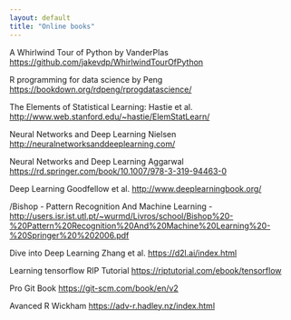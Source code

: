 ```yaml
---
layout: default
title: "Online books"
---
```


A Whirlwind Tour of Python by VanderPlas
https://github.com/jakevdp/WhirlwindTourOfPython


R programming for data science by Peng
https://bookdown.org/rdpeng/rprogdatascience/


The Elements of
Statistical Learning: Hastie et al.
http://www.web.stanford.edu/~hastie/ElemStatLearn/


Neural Networks and Deep Learning Nielsen
http://neuralnetworksanddeeplearning.com/

Neural Networks and Deep Learning Aggarwal
https://rd.springer.com/book/10.1007/978-3-319-94463-0


Deep Learning Goodfellow  et al. 
http://www.deeplearningbook.org/

/Bishop - Pattern Recognition And Machine Learning - http://users.isr.ist.utl.pt/~wurmd/Livros/school/Bishop%20-%20Pattern%20Recognition%20And%20Machine%20Learning%20-%20Springer%20%202006.pdf

Dive into Deep Learning Zhang et al. 
https://d2l.ai/index.html

Learning tensorflow RIP Tutorial
https://riptutorial.com/ebook/tensorflow

Pro Git Book 
https://git-scm.com/book/en/v2

Avanced R Wickham
https://adv-r.hadley.nz/index.html
